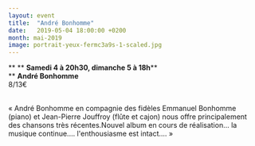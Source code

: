 ```yaml
---
layout: event
title:  "André Bonhomme"
date:   2019-05-04 18:00:00 +0200
month: mai-2019
image: portrait-yeux-fermc3a9s-1-scaled.jpg
---
```


**
**
**Samedi 4 à 20h30, dimanche 5 à 18h****  
** **André Bonhomme**<br /> 8/13€



<br /> « André Bonhomme en compagnie des fidèles Emmanuel Bonhomme (piano) et Jean-Pierre Jouffroy (flûte et cajon) nous offre principalement des chansons très récentes.Nouvel album en cours de réalisation... la musique continue.... l'enthousiasme est intact.... »